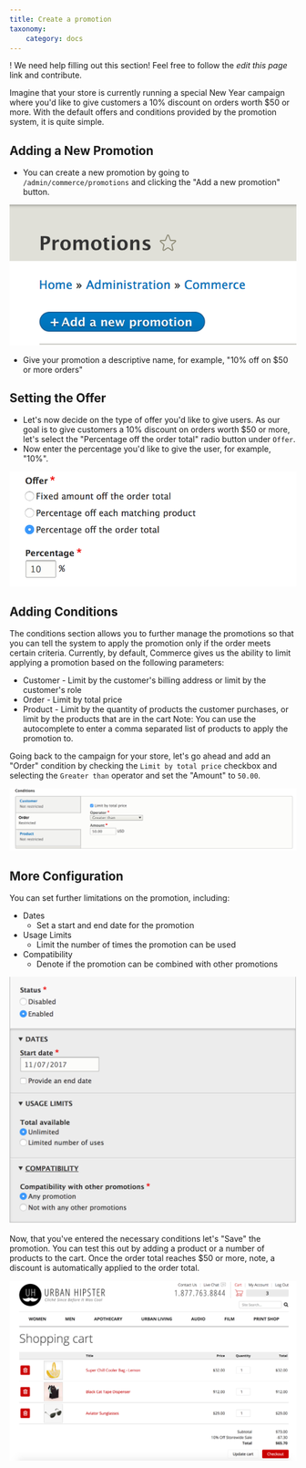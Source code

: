```yaml
---
title: Create a promotion
taxonomy:
    category: docs
---
```


! We need help filling out this section! Feel free to follow the *edit this page* link and contribute.


Imagine that your store is currently running a special New Year campaign where you'd like to give customers a 10% discount on orders worth $50 or more. With the default offers and conditions provided by the promotion system, it is quite simple.

## Adding a New Promotion

- You can create a new promotion by going to ``/admin/commerce/promotions`` and clicking the "Add a new promotion" button.

![](../images/creating_a_promotion.png)

- Give your promotion a descriptive name, for example, "10% off on $50 or more orders"
  
Setting the Offer
-----------------

- Let's now decide on the type of offer you'd like to give users. As our goal is to give customers a 10% discount on orders worth $50 or more, let's select the "Percentage off the order total" radio button under ``Offer``.
- Now enter the percentage you'd like to give the user, for example, "10%".

![](../images/promotion_offer.png)

  
Adding Conditions
-----------------

The conditions section allows you to further manage the promotions so that you can tell the system to apply the promotion only if the order meets certain criteria. Currently, by default, Commerce gives us the ability to limit applying a promotion based on the following parameters:

- Customer - Limit by the customer's billing address or limit by the customer's role
- Order - Limit by total price
- Product - Limit by the quantity of products the customer purchases, or limit by the products that are in the cart
Note: You can use the autocomplete to enter a comma separated list of products to apply the promotion to.

Going back to the campaign for your store, let's go ahead and add an "Order" condition by checking the ``Limit by total price`` checkbox and selecting the ``Greater than`` operator and set the "Amount" to ``50.00``.

![](../images/promotion_conditions.png)


More Configuration
------------------

You can set further limitations on the promotion, including:

- Dates
  - Set a start and end date for the promotion
- Usage Limits
  - Limit the number of times the promotion can be used
- Compatibility
  - Denote if the promotion can be combined with other promotions

![](../images/promotion_more_configuration.png)


Now, that you've entered the necessary conditions let's "Save" the promotion. You can test this out by adding a product or a number of products to the cart. Once the order total reaches $50 or more, note, a discount is automatically applied to the order total.

![](../images/promotion_discount_applied.png)

